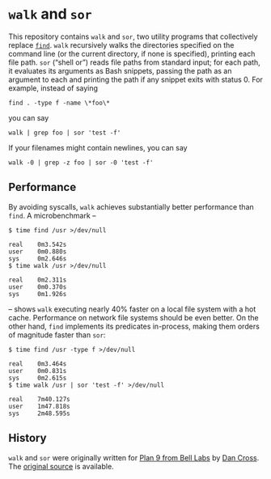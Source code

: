 `walk` and `sor`
================

This repository contains `walk` and `sor`, two utility programs that
collectively replace [`find`][find]. `walk` recursively walks the directories
specified on the command line (or the current directory, if none is specified),
printing each file path. `sor` (“shell or”) reads file paths from standard
input; for each path, it evaluates its arguments as Bash snippets, passing the
path as an argument to each and printing the path if any snippet exits with
status 0. For example, instead of saying

    find . -type f -name \*foo\*

you can say

    walk | grep foo | sor 'test -f'

If your filenames might contain newlines, you can say

    walk -0 | grep -z foo | sor -0 'test -f'

[find]: https://pubs.opengroup.org/onlinepubs/9699919799/utilities/find.html


Performance
-----------

By avoiding syscalls, `walk` achieves substantially better performance than
`find`. A microbenchmark –

    $ time find /usr >/dev/null
    
    real    0m3.542s
    user    0m0.880s
    sys     0m2.646s
    $ time walk /usr >/dev/null
    
    real    0m2.311s
    user    0m0.370s
    sys     0m1.926s

– shows `walk` executing nearly 40% faster on a local file system with a hot
cache. Performance on network file systems should be even better. On the other
hand, `find` implements its predicates in-process, making them orders of
magnitude faster than `sor`:

    $ time find /usr -type f >/dev/null
    
    real    0m3.464s
    user    0m0.831s
    sys     0m2.615s
    $ time walk /usr | sor 'test -f' >/dev/null
    
    real    7m40.127s
    user    1m47.818s
    sys     2m48.595s


History
-------

`walk` and `sor` were originally written for [Plan 9 from Bell Labs][] by
[Dan Cross][]. The [original source][] is available.

[Dan Cross]: http://pub.gajendra.net/about
[Plan 9 from Bell Labs]: https://web.archive.org/web/20170601064029/http://plan9.bell-labs.com/plan9/index.html
[original source]: https://web.archive.org/web/http://plan9.bell-labs.com/sources/contrib/cross/
